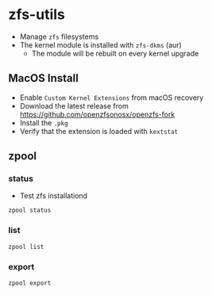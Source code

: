 # zfs-utils

- Manage `zfs` filesystems
- The kernel module is installed with `zfs-dkms` (aur)
  - The module will be rebuilt on every kernel upgrade

## MacOS Install

- Enable `Custom Kernel Extensions` from macOS recovery
- Download the latest release from <https://github.com/openzfsonosx/openzfs-fork>
- Install the `.pkg`
- Verify that the extension is loaded with `kextstat`

## zpool

### status

- Test zfs installationd

```shell
zpool status
```

### list

```shell
zpool list
```

### export

```shell
zpool export
```
